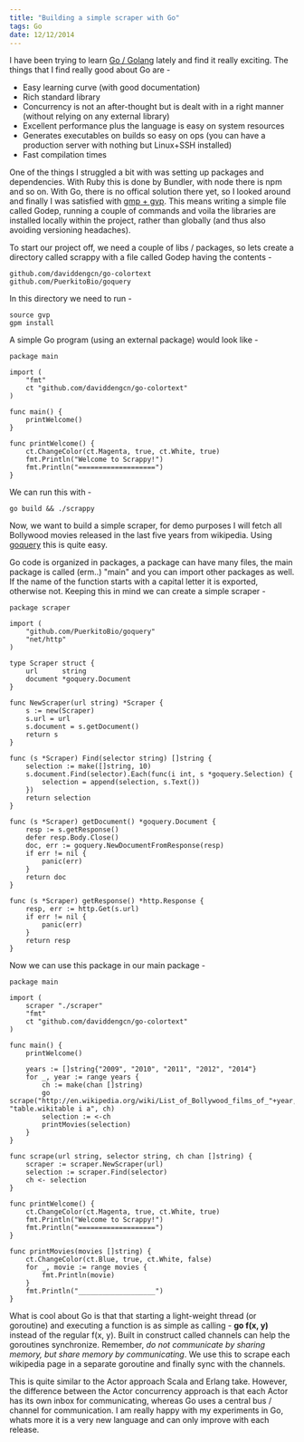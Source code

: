 ```yaml
---
title: "Building a simple scraper with Go"
tags: Go
date: 12/12/2014
---
```


I have been trying to learn [Go / Golang](https://golang.org) lately and find it really exciting. The things that I find really good about Go are -

- Easy learning curve (with good documentation)
- Rich standard library
- Concurrency is not an after-thought but is dealt with in a right manner (without relying on any external library)
- Excellent performance plus the language is easy on system resources
- Generates executables on builds so easy on ops (you can have a production server with nothing but Linux+SSH installed)
- Fast compilation times

One of the things I struggled a bit with was setting up packages and dependencies. With Ruby this is done by Bundler, with node there is npm and so on. With Go, there is no offical solution there yet, so I looked around and finally I was satisfied with [gmp + gvp](https://github.com/pote/gpm). This means writing a simple file called Godep, running a couple of commands and voila the libraries are installed locally within the project, rather than globally (and thus also avoiding versioning headaches).

To start our project off, we need a couple of libs / packages, so lets create a directory called scrappy with a file called Godep having the contents -

	github.com/daviddengcn/go-colortext
	github.com/PuerkitoBio/goquery

In this directory we need to run -
		
	source gvp
	gpm install

A simple Go program (using an external package) would look like -

	package main

	import (
		"fmt"
		ct "github.com/daviddengcn/go-colortext"
	)

	func main() {
		printWelcome()
	}

	func printWelcome() {
		ct.ChangeColor(ct.Magenta, true, ct.White, true)
		fmt.Println("Welcome to Scrappy!")
		fmt.Println("===================")
	}


We can run this with -

	go build && ./scrappy

Now, we want to build a simple scraper, for demo purposes I will fetch all Bollywood movies released in the last five years from wikipedia. Using [goquery](https://github.com/PuerkitoBio/goquery) this is quite easy.

Go code is organized in packages, a package can have many files, the main package is called (erm..) "main" and you can import other packages as well. If the name of the function starts with a capital letter it is exported, otherwise not. Keeping this in mind we can create a simple scraper -

	package scraper

	import (
		"github.com/PuerkitoBio/goquery"
		"net/http"
	)

	type Scraper struct {
		url      string
		document *goquery.Document
	}

	func NewScraper(url string) *Scraper {
		s := new(Scraper)
		s.url = url
		s.document = s.getDocument()
		return s
	}

	func (s *Scraper) Find(selector string) []string {
		selection := make([]string, 10)
		s.document.Find(selector).Each(func(i int, s *goquery.Selection) {
			selection = append(selection, s.Text())
		})
		return selection
	}

	func (s *Scraper) getDocument() *goquery.Document {
		resp := s.getResponse()
		defer resp.Body.Close()
		doc, err := goquery.NewDocumentFromResponse(resp)
		if err != nil {
			panic(err)
		}
		return doc
	}

	func (s *Scraper) getResponse() *http.Response {
		resp, err := http.Get(s.url)
		if err != nil {
			panic(err)
		}
		return resp
	}

Now we can use this package in our main package -

	package main

	import (
		scraper "./scraper"
		"fmt"
		ct "github.com/daviddengcn/go-colortext"
	)

	func main() {
		printWelcome()

		years := []string{"2009", "2010", "2011", "2012", "2014"}
		for _, year := range years {
			ch := make(chan []string)
			go scrape("http://en.wikipedia.org/wiki/List_of_Bollywood_films_of_"+year, "table.wikitable i a", ch)
			selection := <-ch
			printMovies(selection)
		}
	}

	func scrape(url string, selector string, ch chan []string) {
		scraper := scraper.NewScraper(url)
		selection := scraper.Find(selector)
		ch <- selection
	}

	func printWelcome() {
		ct.ChangeColor(ct.Magenta, true, ct.White, true)
		fmt.Println("Welcome to Scrappy!")
		fmt.Println("===================")
	}

	func printMovies(movies []string) {
		ct.ChangeColor(ct.Blue, true, ct.White, false)
		for _, movie := range movies {
			fmt.Println(movie)
		}
		fmt.Println("___________________")
	}

What is cool about Go is that that starting a light-weight thread (or goroutine) and executing a function is as simple as calling - __go f(x, y)__ instead of the regular f(x, y). Built in construct called channels can help the goroutines synchronize. Remember, _do not communicate by sharing memory, but share memory by communicating_. We use this to scrape each wikipedia page in a separate goroutine and finally sync with the channels.

This is quite similar to the Actor approach Scala and Erlang take. However, the difference between the Actor concurrency approach is that each Actor has its own inbox for communicating, whereas Go uses a central bus / channel for communication. I am really happy with my experiments in Go, whats more it is a very new language and can only improve with each release.
